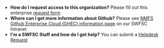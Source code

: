 <!--img src="https://github.com/SWFSC/.github/blob/0a09ab0a9c347e2ebe612d7f5a457b6d8bafa663/profile/noaa_fisheries_logoh.png" width="200" -->
<ul>
     <li><B>How do I request access to this organization?</B> Please fill out this enterprise <a href="https://docs.google.com/forms/d/e/1FAIpQLScvWB-gTtQKlFPdyt3Y_H_oya9EW6Nj-56jsWJsxVdT8RJwHw/viewform">request form</a></li>
     <li><B>Where can I get more information about Github?</B> Please see <a href="https://sites.google.com/noaa.gov/inside-swfsc/home/technology/github" target="_blank">NMFS Github Enterprise Cloud (GHEC) information page</a> on our SWFSC Intranet</li>
      <li><B>I'm a SWFSC Staff and how do I get help?</B> You can submit a <a href="https://swfsc.noaa.gov/helpdesk" target="_blank">Helpdesk Request</a></li>
 </ul>
